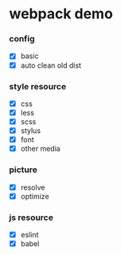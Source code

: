 # webpack demo

### config

- [x] basic
- [x] auto clean old dist

### style resource
- [x] css
- [x] less
- [x] scss
- [x] stylus
- [x] font
- [x] other media

### picture 
- [x] resolve
- [x] optimize

### js resource
- [x] eslint
- [x] babel